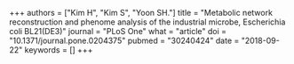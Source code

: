 +++
authors = ["Kim H", "Kim S", "Yoon SH."]
title = "Metabolic network reconstruction and phenome analysis of the industrial microbe, Escherichia coli BL21(DE3)"
journal = "PLoS One"
what = "article"
doi = "10.1371/journal.pone.0204375"
pubmed = "30240424"
date = "2018-09-22"
keywords = []
+++

